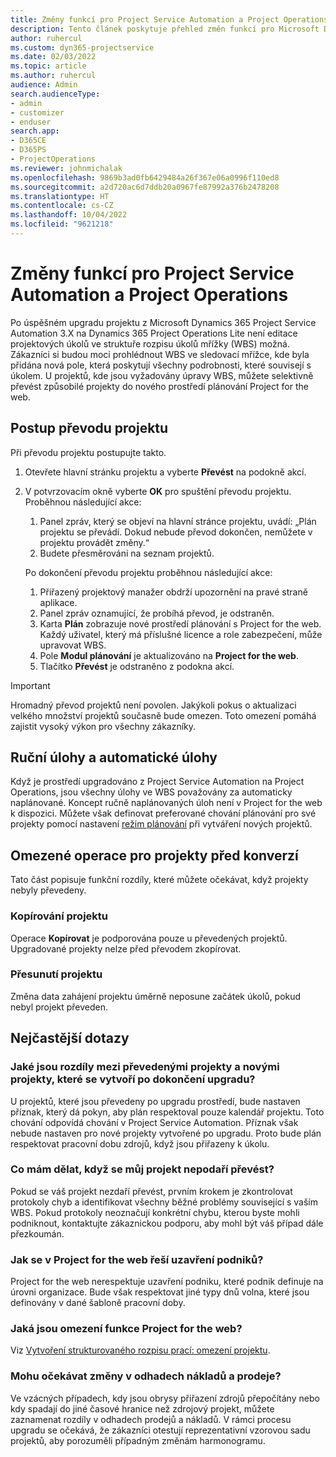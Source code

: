 ```yaml
---
title: Změny funkcí pro Project Service Automation a Project Operations
description: Tento článek poskytuje přehled změn funkcí pro Microsoft Dynamics 365 Project Service Automation na Dynamics 365 Project Operations
author: ruhercul
ms.custom: dyn365-projectservice
ms.date: 02/03/2022
ms.topic: article
ms.author: ruhercul
audience: Admin
search.audienceType:
- admin
- customizer
- enduser
search.app:
- D365CE
- D365PS
- ProjectOperations
ms.reviewer: johnmichalak
ms.openlocfilehash: 9869b3ad0fb6429484a26f367e06a0996f110ed8
ms.sourcegitcommit: a2d720ac6d7ddb20a0967fe87992a376b2478208
ms.translationtype: HT
ms.contentlocale: cs-CZ
ms.lasthandoff: 10/04/2022
ms.locfileid: "9621218"
---
```

# <a name="feature-changes-for-project-service-automation-to-project-operations"></a>Změny funkcí pro Project Service Automation a Project Operations

Po úspěšném upgradu projektu z Microsoft Dynamics 365 Project Service Automation 3.X na Dynamics 365 Project Operations Lite není editace projektových úkolů ve struktuře rozpisu úkolů mřížky (WBS) možná. Zákazníci si budou moci prohlédnout WBS ve sledovací mřížce, kde byla přidána nová pole, která poskytují všechny podrobnosti, které souvisejí s úkolem. U projektů, kde jsou vyžadovány úpravy WBS, můžete selektivně převést způsobilé projekty do nového prostředí plánování Project for the web.

## <a name="project-conversion-process"></a>Postup převodu projektu

Při převodu projektu postupujte takto.

1. Otevřete hlavní stránku projektu a vyberte **Převést** na podokně akcí.
1. V potvrzovacím okně vyberte **OK** pro spuštění převodu projektu. Proběhnou následující akce:

    1. Panel zpráv, který se objeví na hlavní stránce projektu, uvádí: „Plán projektu se převádí. Dokud nebude převod dokončen, nemůžete v projektu provádět změny.“
    1. Budete přesměrováni na seznam projektů.

    Po dokončení převodu projektu proběhnou následující akce:

    1. Přiřazený projektový manažer obdrží upozornění na pravé straně aplikace.
    1. Panel zpráv oznamující, že probíhá převod, je odstraněn.
    1. Karta **Plán** zobrazuje nové prostředí plánování s Project for the web. Každý uživatel, který má příslušné licence a role zabezpečení, může upravovat WBS.
    1. Pole **Modul plánování** je aktualizováno na **Project for the web**.
    1. Tlačítko **Převést** je odstraněno z podokna akcí.

> [!IMPORTANT]
> Hromadný převod projektů není povolen. Jakýkoli pokus o aktualizaci velkého množství projektů současně bude omezen. Toto omezení pomáhá zajistit vysoký výkon pro všechny zákazníky.

## <a name="manual-tasks-vs-automatic-tasks"></a>Ruční úlohy a automatické úlohy

Když je prostředí upgradováno z Project Service Automation na Project Operations, jsou všechny úlohy ve WBS považovány za automaticky naplánované. Koncept ručně naplánovaných úloh není v Project for the web k dispozici. Můžete však definovat preferované chování plánování pro své projekty pomocí nastavení [režim plánování](/project-management/scheduling-modes.md) při vytváření nových projektů.

## <a name="restricted-operations-for-pre-conversion-projects"></a>Omezené operace pro projekty před konverzí

Tato část popisuje funkční rozdíly, které můžete očekávat, když projekty nebyly převedeny.

### <a name="copy-project"></a>Kopírování projektu

Operace **Kopírovat** je podporována pouze u převedených projektů. Upgradované projekty nelze před převodem zkopírovat.

### <a name="move-project"></a>Přesunutí projektu

Změna data zahájení projektu úměrně neposune začátek úkolů, pokud nebyl projekt převeden.

## <a name="frequently-asked-questions"></a>Nejčastější dotazy

### <a name="what-are-the-differences-between-converted-projects-and-new-projects-that-are-created-after-the-upgrade-has-been-completed"></a>Jaké jsou rozdíly mezi převedenými projekty a novými projekty, které se vytvoří po dokončení upgradu?

U projektů, které jsou převedeny po upgradu prostředí, bude nastaven příznak, který dá pokyn, aby plán respektoval pouze kalendář projektu. Toto chování odpovídá chování v Project Service Automation. Příznak však nebude nastaven pro nové projekty vytvořené po upgradu. Proto bude plán respektovat pracovní dobu zdrojů, když jsou přiřazeny k úkolu.

### <a name="what-should-i-do-if-my-project-fails-to-be-converted"></a>Co mám dělat, když se můj projekt nepodaří převést?

Pokud se váš projekt nezdaří převést, prvním krokem je zkontrolovat protokoly chyb a identifikovat všechny běžné problémy související s vaším WBS. Pokud protokoly neoznačují konkrétní chybu, kterou byste mohli podniknout, kontaktujte zákaznickou podporu, aby mohl být váš případ dále přezkoumán.

### <a name="how-are-business-closures-handled-in-project-for-the-web"></a>Jak se v Project for the web řeší uzavření podniků?

Project for the web nerespektuje uzavření podniku, které podnik definuje na úrovni organizace. Bude však respektovat jiné typy dnů volna, které jsou definovány v dané šabloně pracovní doby.

### <a name="what-are-the-limitations-of-project-for-the-web"></a>Jaká jsou omezení funkce Project for the web?

Viz [Vytvoření strukturovaného rozpisu prací: omezení projektu](/project-management/create-wbs#project-limitations.md).

### <a name="can-i-expect-changes-to-my-cost-and-sales-estimates"></a>Mohu očekávat změny v odhadech nákladů a prodeje?

Ve vzácných případech, kdy jsou obrysy přiřazení zdrojů přepočítány nebo kdy spadají do jiné časové hranice než zdrojový projekt, můžete zaznamenat rozdíly v odhadech prodejů a nákladů. V rámci procesu upgradu se očekává, že zákazníci otestují reprezentativní vzorovou sadu projektů, aby porozuměli případným změnám harmonogramu.
